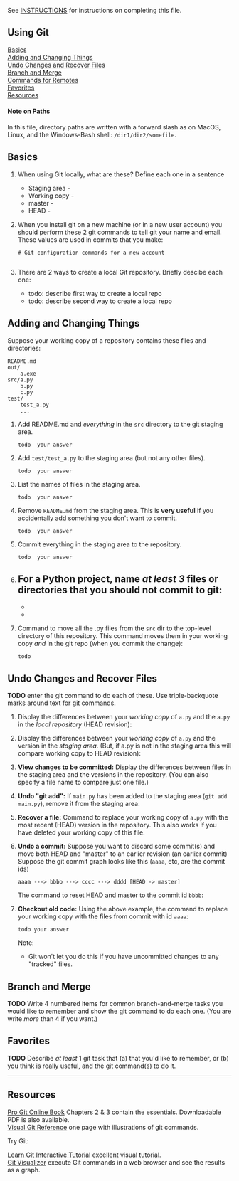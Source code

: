 See [INSTRUCTIONS](INSTRUCTIONS.md) for instructions on completing this file.

## Using Git

[Basics](#basics)    
[Adding and Changing Things](#adding-and-changing-things)    
[Undo Changes and Recover Files](#undo-changes-and-recover-files)    
[Branch and Merge](#branch-and-merge)        
[Commands for Remotes](remote-commands.md)    
[Favorites](#favorites)     
[Resources](#resources)

#### Note on Paths

In this file, directory paths are written with a forward slash as on MacOS, Linux, and the Windows-Bash shell: `/dir1/dir2/somefile`.    


## Basics

1. When using Git locally, what are these?  Define each one in a sentence
   * Staging area -
   * Working copy -
   * master -
   * HEAD -

2. When you install git on a new machine (or in a new user account) you should perform these 2 git commands to tell git your name and email.  These values are used in commits that you make:
   ```
   # Git configuration commands for a new account


   ```

3. There are 2 ways to create a local Git repository.  Briefly descibe each one:
   - todo: describe first way to create a local repo
   - todo: describe second way to create a local repo


## Adding and Changing Things

Suppose your working copy of a repository contains these files and directories:
```
README.md
out/
    a.exe
src/a.py
    b.py
    c.py
test/
    test_a.py
    ...
```

1. Add README.md and *everything* in the `src` directory to the git staging area.
   ```
   todo  your answer
   ```

2. Add `test/test_a.py` to the staging area (but not any other files).
   ```
   todo  your answer
   ```

3. List the names of files in the staging area.
   ```
   todo  your answer
   ```

4. Remove `README.md` from the staging area. This is **very useful** if you accidentally add something you don't want to commit.
   ```
   todo  your answer
   ```

5. Commit everything in the staging area to the repository.
   ```
   todo  your answer
   ```

6. For a Python project, name *at least 3* files or directories that you should not commit to git:
   - 
   - 
   -


7. Command to move all the .py files from the `src` dir to the top-level directory of this repository. This command moves them in your working copy *and* in the git repo (when you commit the change):
   ```
   todo
   ```


## Undo Changes and Recover Files

**TODO** enter the git command to do each of these. Use triple-backquote marks around text for git commands.

1.  Display the differences between your *working copy* of `a.py` and the `a.py` in the *local repository* (HEAD revision):


2. Display the differences between your *working copy* of `a.py` and the version in the *staging area*. (But, if a.py is not in the staging area this will compare working copy to HEAD revision):


3. **View changes to be committed:** Display the differences between files in the staging area and the versions in the repository. (You can also specify a file name to compare just one file.) 


4. **Undo "git add":** If `main.py` has been added to the staging area (`git add main.py`), remove it from the staging area:


5. **Recover a file:** Command to replace your working copy of `a.py` with the most recent (HEAD) version in the repository.  This also works if you have deleted your working copy of this file.


6. **Undo a commit:** Suppose you want to discard some commit(s) and move both HEAD and "master" to an earlier revision (an earlier commit)  Suppose the git commit graph looks like this (`aaaa`, etc, are the commit ids)
   ```
   aaaa ---> bbbb ---> cccc ---> dddd [HEAD -> master]
   ``` 
   The command to reset HEAD and master to the commit id `bbbb`:


7. **Checkout old code:** Using the above example, the command to replace your working copy with the files from commit with id `aaaa`:
   ```
   todo your answer
   ```
    Note:
    - Git won't let you do this if you have uncommitted changes to any "tracked" files.
 


## Branch and Merge

**TODO** Write 4 numbered items for common branch-and-merge tasks you would like to remember and show the git command to do each one. (You are write *more* than 4 if you want.)



## Favorites

**TODO** Describe *at least* 1 git task that (a) that you'd like to remember, or (b) you think is really useful, and the git command(s) to do it.



---
## Resources

[Pro Git Online Book][ProGit] Chapters 2 & 3 contain the essentials. Downloadable PDF is also available.     
[Visual Git Reference](https://marklodato.github.io/visual-git-guide) one page with illustrations of git commands.

Try Git:

[Learn Git Interactive Tutorial][LearnGitInteractive] excellent visual tutorial.   
[Git Visualizer][VisualizeGit] execute Git commands in a web browser and see the results as a graph.    

[ProGit]: https://www.git-scm.com/book/en/v2 "Pro Git online book on Git-scm.com"
[ProGitPdf]: https://progit2.s3.amazonaws.com/en/2016-03-22-f3531/progit-en.1084.pdf "Pro Git v.2 PDF on AWS. Longer, book format."
[LearnGitInteractive]: https://learngitbranching.js.org "Interactive graphical git tutorial"
[VisualizeGit]: http://git-school.github.io/visualizing-git/ "Online tools draws a graph of commits in a repo as you type"
[markdown-cheatsheet]: https://github.com/adam-p/markdown-here/wiki/Markdown-Cheatsheet
[github-markdown]: https://docs.github.com/en/get-started/writing-on-github/getting-started-with-writing-and-formatting-on-github/basic-writing-and-formatting-syntax
[vscode-markdown-preview-enhanced]: https://marketplace.visualstudio.com/items?itemName=shd101wyy.markdown-preview-enhanced
